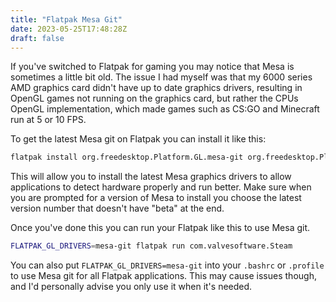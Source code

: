 ```yaml
---
title: "Flatpak Mesa Git"
date: 2023-05-25T17:48:28Z
draft: false
---
```


If you've switched to Flatpak for gaming you may notice that Mesa is sometimes a little bit old. The issue I had myself was that my 6000 series AMD graphics card didn't have up to date graphics drivers, resulting in OpenGL games not running on the graphics card, but rather the CPUs OpenGL implementation, which made games such as CS:GO and Minecraft run at 5 or 10 FPS.

To get the latest Mesa git on Flatpak you can install it like this:

```sh
flatpak install org.freedesktop.Platform.GL.mesa-git org.freedesktop.Platform.GL32.mesa-git
```

This will allow you to install the latest Mesa graphics drivers to allow applications to detect hardware properly and run better. Make sure when you are prompted for a version of Mesa to install you choose the latest version number that doesn't have "beta" at the end.

Once you've done this you can run your Flatpak like this to use Mesa git.

```sh
FLATPAK_GL_DRIVERS=mesa-git flatpak run com.valvesoftware.Steam
```

You can also put `FLATPAK_GL_DRIVERS=mesa-git` into your `.bashrc` or `.profile` to use Mesa git for all Flatpak applications. This may cause issues though, and I'd personally advise you only use it when it's needed.